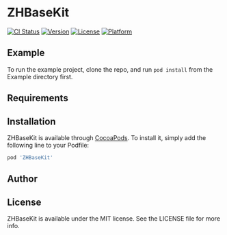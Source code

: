 # ZHBaseKit

[![CI Status](https://img.shields.io/travis/Panzhenghui/ZHBaseKit.svg?style=flat)](https://travis-ci.org/Panzhenghui/ZHBaseKit)
[![Version](https://img.shields.io/cocoapods/v/ZHBaseKit.svg?style=flat)](https://cocoapods.org/pods/ZHBaseKit)
[![License](https://img.shields.io/cocoapods/l/ZHBaseKit.svg?style=flat)](https://cocoapods.org/pods/ZHBaseKit)
[![Platform](https://img.shields.io/cocoapods/p/ZHBaseKit.svg?style=flat)](https://cocoapods.org/pods/ZHBaseKit)

## Example

To run the example project, clone the repo, and run `pod install` from the Example directory first.

## Requirements

## Installation

ZHBaseKit is available through [CocoaPods](https://cocoapods.org). To install
it, simply add the following line to your Podfile:

```ruby
pod 'ZHBaseKit'
```

## Author


## License

ZHBaseKit is available under the MIT license. See the LICENSE file for more info.
